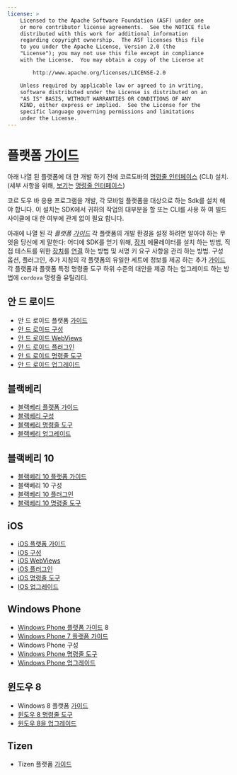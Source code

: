 ```yaml
---
license: >
    Licensed to the Apache Software Foundation (ASF) under one
    or more contributor license agreements.  See the NOTICE file
    distributed with this work for additional information
    regarding copyright ownership.  The ASF licenses this file
    to you under the Apache License, Version 2.0 (the
    "License"); you may not use this file except in compliance
    with the License.  You may obtain a copy of the License at

        http://www.apache.org/licenses/LICENSE-2.0

    Unless required by applicable law or agreed to in writing,
    software distributed under the License is distributed on an
    "AS IS" BASIS, WITHOUT WARRANTIES OR CONDITIONS OF ANY
    KIND, either express or implied.  See the License for the
    specific language governing permissions and limitations
    under the License.
---
```


# 플랫폼 <a href="../../index.html">가이드</a>

아래 나열 된 플랫폼에 대 한 개발 하기 전에 코르도바의 <a href="../cli/index.html">명령줄 인터페이스</a> (CLI) 설치. (세부 사항을 위해, <a href="../../cordova/inappbrowser/inappbrowser.html">보기</a>는 <a href="../cli/index.html">명령줄 인터페이스</a>)

코르 도우 바 응용 프로그램을 개발, 각 모바일 플랫폼을 대상으로 하는 Sdk를 설치 해야 합니다. 이 설치는 SDK에서 귀하의 작업의 대부분을 할 또는 CLI를 사용 하 여 빌드 사이클에 대 한 여부에 관계 없이 필요 합니다.

아래에 나열 된 각 *플랫폼 <a href="../../index.html">가이드</a>* 각 플랫폼의 개발 환경을 설정 하려면 알아야 하는 무엇을 당신에 게 말한다: 어디에 SDK를 얻기 위해, <a href="../../cordova/device/device.html">장치</a> 에뮬레이터를 설치 하는 방법, 직접 테스트를 위한 <a href="../../cordova/device/device.html">장치</a>를 <a href="../../cordova/connection/connection.html">연결</a> 하는 방법 및 서명 키 요구 사항을 관리 하는 방법. 구성 옵션, 플러그인, 추가 지침의 각 플랫폼의 유일한 세트에 정보를 제공 하는 추가 <a href="../../index.html">가이드</a> 각 플랫폼과 플랫폼 특정 명령줄 도구 하위 수준의 대안을 제공 하는 업그레이드 하는 방법에 `cordova` 명령줄 유틸리티.

## 안 드 로이드

*   안 드 로이드 플랫폼 <a href="../../index.html">가이드</a>
*   <a href="android/config.html">안 드 로이드 구성</a>
*   <a href="android/webview.html">안 드 로이드 WebViews</a>
*   <a href="android/plugin.html">안 드 로이드 플러그인</a>
*   <a href="android/tools.html">안 드 로이드 명령줄 도구</a>
*   <a href="android/upgrading.html">안 드 로이드 업그레이드</a>

## 블랙베리

*   <a href="blackberry/index.html">블랙베리 플랫폼 <a href="../../index.html">가이드</a></a>
*   <a href="blackberry10/config.html">블랙베리 구성</a>
*   <a href="blackberry/tools.html">블랙베리 명령줄 도구</a>
*   <a href="blackberry10/upgrading.html">블랙베리 업그레이드</a>

## 블랙베리 10

*   <a href="blackberry10/index.html">블랙베리 10 플랫폼 <a href="../../index.html">가이드</a></a>
*   블랙베리 10 구성
*   <a href="blackberry10/plugin.html">블랙베리 10 플러그인</a>
*   <a href="blackberry10/tools.html">블랙베리 10 명령줄 도구</a>

## iOS

*   <a href="ios/index.html">iOS 플랫폼 <a href="../../index.html">가이드</a></a>
*   <a href="ios/config.html">iOS 구성</a>
*   <a href="ios/webview.html">iOS WebViews</a>
*   <a href="ios/plugin.html">iOS 플러그인</a>
*   <a href="ios/tools.html">iOS 명령줄 도구</a>
*   <a href="ios/upgrading.html">IOS 업그레이드</a>

## Windows Phone

*   <a href="wp8/index.html">Windows Phone 플랫폼 <a href="../../index.html">가이드</a> 8</a>
*   <a href="wp7/index.html">Windows Phone 7 플랫폼 <a href="../../index.html">가이드</a></a>
*   Windows Phone 구성
*   <a href="wp8/tools.html">Windows Phone 명령줄 도구</a>
*   <a href="wp8/upgrading.html">Windows Phone 업그레이드</a>

## 윈도우 8

*   Windows 8 플랫폼 <a href="../../index.html">가이드</a>
*   <a href="win8/tools.html">윈도우 8 명령줄 도구</a>
*   <a href="win8/upgrading.html">윈도우 8을 업그레이드</a>

## Tizen

*   Tizen 플랫폼 <a href="../../index.html">가이드</a>
